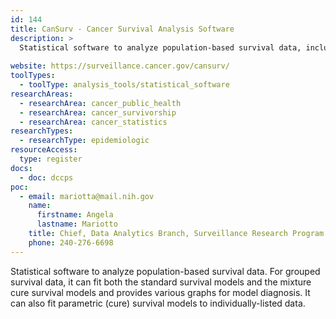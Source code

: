```yaml
---
id: 144
title: CanSurv - Cancer Survival Analysis Software
description: >
  Statistical software to analyze population-based survival data, including grouped survival data and parametric (cure) survival models. 
  
website: https://surveillance.cancer.gov/cansurv/
toolTypes:
  - toolType: analysis_tools/statistical_software
researchAreas:
  - researchArea: cancer_public_health
  - researchArea: cancer_survivorship
  - researchArea: cancer_statistics
researchTypes:
  - researchType: epidemiologic
resourceAccess:
  type: register
docs:
  - doc: dccps
poc:
  - email: mariotta@mail.nih.gov
    name:
      firstname: Angela
      lastname: Mariotto
    title: Chief, Data Analytics Branch, Surveillance Research Program
    phone: 240-276-6698
---
```

Statistical software to analyze population-based survival data. For grouped survival data, it can fit both the standard survival models and the mixture cure survival models and provides various graphs for model diagnosis. It can also fit parametric (cure) survival models to individually-listed data. 
